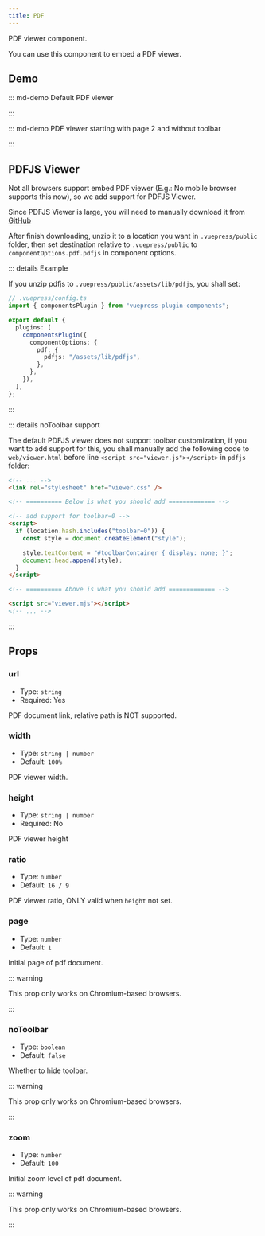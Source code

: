 ```yaml
---
title: PDF
---
```


PDF viewer component.

You can use this component to embed a PDF viewer.

<!-- more -->

## Demo

<!-- #region demo -->

::: md-demo Default PDF viewer

<PDF url="//theme-hope-assets.vuejs.press/files/sample.pdf" />

:::

::: md-demo PDF viewer starting with page 2 and without toolbar

<PDF url="//theme-hope-assets.vuejs.press/files/sample.pdf" page="2" no-toolbar />

:::

<!-- #endregion demo -->

## PDFJS Viewer

Not all browsers support embed PDF viewer (E.g.: No mobile browser supports this now), so we add support for PDFJS Viewer.

Since PDFJS Viewer is large, you will need to manually download it from [GitHub](https://github.com/mozilla/pdf.js/releases)

After finish downloading, unzip it to a location you want in `.vuepress/public` folder, then set destination relative to `.vuepress/public` to `componentOptions.pdf.pdfjs` in component options.

::: details Example

If you unzip pdfjs to `.vuepress/public/assets/lib/pdfjs`, you shall set:

```ts
// .vuepress/config.ts
import { componentsPlugin } from "vuepress-plugin-components";

export default {
  plugins: [
    componentsPlugin({
      componentOptions: {
        pdf: {
          pdfjs: "/assets/lib/pdfjs",
        },
      },
    }),
  ],
};
```

:::

::: details noToolbar support

The default PDFJS viewer does not support toolbar customization, if you want to add support for this, you shall manually add the following code to `web/viewer.html` before line `<script src="viewer.js"></script>` in `pdfjs` folder:

```html
<!-- ... -->
<link rel="stylesheet" href="viewer.css" />

<!-- ========== Below is what you should add ============= -->

<!-- add support for toolbar=0 -->
<script>
  if (location.hash.includes("toolbar=0")) {
    const style = document.createElement("style");

    style.textContent = "#toolbarContainer { display: none; }";
    document.head.append(style);
  }
</script>

<!-- ========== Above is what you should add ============= -->

<script src="viewer.mjs"></script>
<!-- ... -->
```

:::

## Props

### url

- Type: `string`
- Required: Yes

PDF document link, relative path is NOT supported.

### width

- Type: `string | number`
- Default: `100%`

PDF viewer width.

### height

- Type: `string | number`
- Required: No

PDF viewer height

### ratio

- Type: `number`
- Default: `16 / 9`

PDF viewer ratio, ONLY valid when `height` not set.

### page

- Type: `number`
- Default: `1`

Initial page of pdf document.

::: warning

This prop only works on Chromium-based browsers.

:::

### noToolbar

- Type: `boolean`
- Default: `false`

Whether to hide toolbar.

::: warning

This prop only works on Chromium-based browsers.

:::

### zoom

- Type: `number`
- Default: `100`

Initial zoom level of pdf document.

::: warning

This prop only works on Chromium-based browsers.

:::
